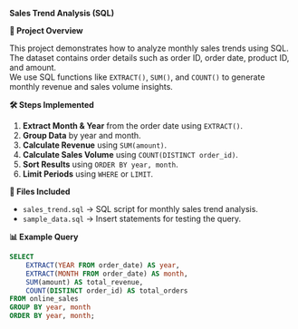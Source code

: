 **Sales Trend Analysis (SQL)**

**📌 Project Overview**

This project demonstrates how to analyze monthly sales trends using SQL.  
The dataset contains order details such as order ID, order date, product ID, and amount.  
We use SQL functions like `EXTRACT()`, `SUM()`, and `COUNT()` to generate monthly revenue and sales volume insights.

**🛠️ Steps Implemented**

1. **Extract Month & Year** from the order date using `EXTRACT()`.
2. **Group Data** by year and month.
3. **Calculate Revenue** using `SUM(amount)`.
4. **Calculate Sales Volume** using `COUNT(DISTINCT order_id)`.
5. **Sort Results** using `ORDER BY year, month`.
6. **Limit Periods** using `WHERE` or `LIMIT`.

**📂 Files Included**

- `sales_trend.sql` → SQL script for monthly sales trend analysis.
- `sample_data.sql` → Insert statements for testing the query.

**📊 Example Query**

```sql
SELECT
    EXTRACT(YEAR FROM order_date) AS year,
    EXTRACT(MONTH FROM order_date) AS month,
    SUM(amount) AS total_revenue,
    COUNT(DISTINCT order_id) AS total_orders
FROM online_sales
GROUP BY year, month
ORDER BY year, month;
